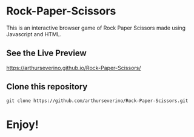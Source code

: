 # Rock-Paper-Scissors

This is an interactive browser game of Rock Paper Scissors made using Javascript and HTML.

## See the Live Preview
https://arthurseverino.github.io/Rock-Paper-Scissors/

## Clone this repository
`git clone https://github.com/arthurseverino/Rock-Paper-Scissors.git`

# Enjoy!